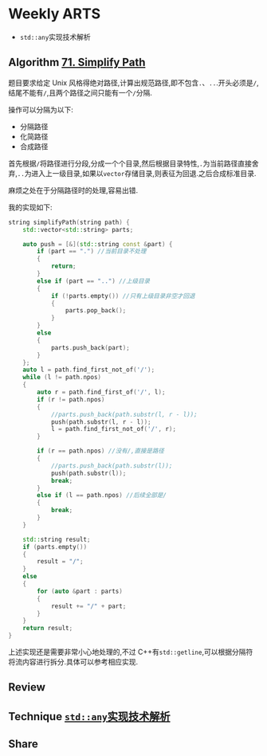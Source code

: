 # Weekly ARTS

- `std::any`实现技术解析

## Algorithm [71. Simplify Path](https://leetcode.com/problems/simplify-path/)

题目要求给定 Unix 风格得绝对路径,计算出规范路径,即不包含`.`、`..`.开头必须是`/`,结尾不能有`/`,且两个路径之间只能有一个`/`分隔.

操作可以分隔为以下:

- 分隔路径
- 化简路径
- 合成路径

首先根据`/`将路径进行分段,分成一个个目录,然后根据目录特性,`.`为当前路径直接舍弃,`..`为进入上一级目录,如果以`vector`存储目录,则表征为回退.之后合成标准目录.

麻烦之处在于分隔路径时的处理,容易出错.

我的实现如下:

```C++
string simplifyPath(string path) {
    std::vector<std::string> parts;

    auto push = [&](std::string const &part) {
        if (part == ".") //当前目录不处理
        {
            return;
        }
        else if (part == "..") //上级目录
        {
            if (!parts.empty()) //只有上级目录非空才回退
            {
                parts.pop_back();
            }
        }
        else
        {
            parts.push_back(part);
        }
    };
    auto l = path.find_first_not_of('/');
    while (l != path.npos)
    {
        auto r = path.find_first_of('/', l);
        if (r != path.npos)
        {
            //parts.push_back(path.substr(l, r - l));
            push(path.substr(l, r - l));
            l = path.find_first_not_of('/', r);
        }

        if (r == path.npos) //没有/,直接是路径
        {
            //parts.push_back(path.substr(l));
            push(path.substr(l));
            break;
        }
        else if (l == path.npos) //后续全部是/
        {
            break;
        }
    }

    std::string result;
    if (parts.empty())
    {
        result = "/";
    }
    else
    {
        for (auto &part : parts)
        {
            result += "/" + part;
        }
    }
    return result;
}
```

上述实现还是需要非常小心地处理的,不过 C++有`std::getline`,可以根据分隔符将流内容进行拆分.具体可以参考相应实现.

## Review

## Technique [`std::any`实现技术解析](any_impl.md)

## Share
